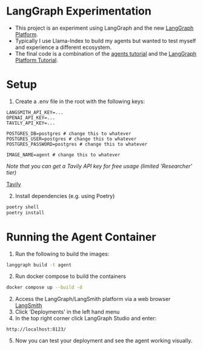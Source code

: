 # LangGraph Experimentation
- This project is an experiment using LangGraph and the new [LangGraph Platform](https://langchain-ai.github.io/langgraph/concepts/langgraph_platform/). 
- Typically I use Llama-Index to build my agents but wanted to test myself and experience a different ecosystem.
- The final code is a combination of the [agents tutorial](https://langchain-ai.github.io/langgraph/concepts/why-langgraph/) and the [LangGraph Platform Tutorial](https://langchain-ai.github.io/langgraph/tutorials/langgraph-platform/local-server/).

# Setup
1. Create a .env file in the root with the following keys:
```.env
LANGSMITH_API_KEY=...
OPENAI_API_KEY=...
TAVILY_API_KEY=...

POSTGRES_DB=postgres # change this to whatever
POSTGRES_USER=postgres # change this to whatever
POSTGRES_PASSWORD=postgres # change this to whatever

IMAGE_NAME=agent # change this to whatever
```

*Note that you can get a Tavily API key for free usage (limited 'Researcher' tier)*

[Tavily](https://tavily.com/)

2. Install dependencies (e.g. using Poetry)
```bash
poetry shell
poetry install
```

# Running the Agent Container
1. Run the following to build the images:
```bash
langgraph build -t agent
```

2. Run docker compose to build the containers

```bash
docker compose up --build -d
```

2. Access the LangGraph/LangSmith platform via a web browser [LangSmith](https://smith.langchain.com/)
3. Click 'Deployments' in the left hand menu 
4. In the top right corner click LangGraph Studio and enter:

```
http://localhost:8123/
```

5. Now you can test your deployment and see the agent working visually.